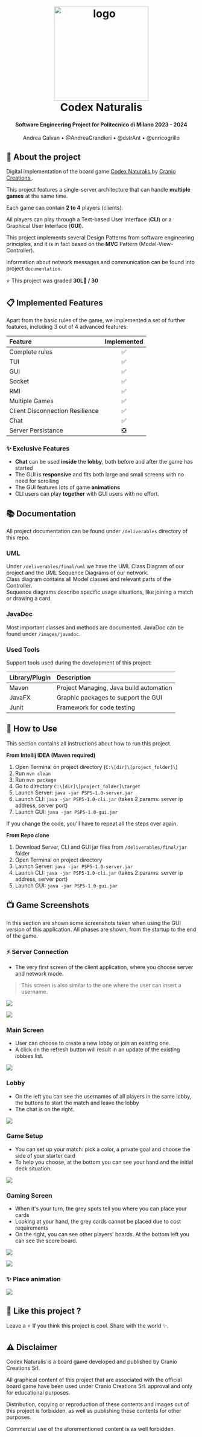 
<h1 align="center">
    <a href="https://www.craniocreations.it/prodotto/codex-naturalis"> <img src="src/resources/it/polimi/ingsw/gui/images/codex_logo.png" alt="logo" width="250"/></a>
    <br>
    Codex Naturalis
    <br>
</h1>
<h4 align="center">Software Engineering Project for Politecnico di Milano 2023 - 2024</h4>
<p align="center">
    Andrea Galvan •
    @AndreaGrandieri •
    @dstrAnt •
    @enricogrillo
</p>

## 🚀 About the project

Digital implementation of the board
game <a href="https://www.craniocreations.it/prodotto/codex-naturalis"> Codex Naturalis </a> by <a href="https://www.craniocreations.it/"> Cranio Creations </a>. <br>

This project features a single-server architecture that can handle **multiple games** at the same time.

Each game can contain **2 to 4** players (clients).

All players can play through a Text-based User Interface (**CLI**) or a Graphical User Interface (**GUI**). <br>

This project implements several Design Patterns from software engineering principles, and it is in fact based on the **MVC** Pattern (Model-View-Controller). <br>

Information about network messages and communication can be found into project `documentation`.

⭐ This project was graded **30L🌿 / 30**

## 📋 Implemented Features

Apart from the basic rules of the game, we implemented a set of further features, including 3 out of 4 advanced
features:

| Feature                         | Implemented |
|:--------------------------------|:-----------:|
| Complete rules                  |     ✅      |
| TUI                             |     ✅      |
| GUI                             |     ✅      |
| Socket                          |     ✅      |
| RMI                             |     ✅      |
| Multiple Games                  |     ✅      |
| Client Disconnection Resilience |     ✅      |
| Chat                            |     ✅      |
| Server Persistance              |     ❎      |

### ✨ Exclusive Features
* **Chat** can be used **inside** the **lobby**, both before and after the game has started
* The GUI is **responsive** and fits both large and small screens with no need for scrolling
* The GUI features lots of game **animations**
* CLI users can play **together** with GUI users with no effort.

## 📚 Documentation

All project documentation can be found under `/deliverables` directory of this repo.

### UML

Under `/deliverables/final/uml` we have the UML Class Diagram of our project and the UML Sequence Diagrams of our
network. <br>
Class diagram contains all Model classes and relevant parts of the Controller. <br>
Sequence diagrams describe specific usage situations, like joining a match or drawing a card.

### JavaDoc

Most important classes and methods are documented. JavaDoc can be found under `/images/javadoc`.

### Used Tools

Support tools used during the development of this project:

| Library/Plugin | Description                             |
|:---------------|:----------------------------------------|
| Maven          | Project Managing, Java build automation |
| JavaFX         | Graphic packages to support the GUI     |
| Junit          | Framework for code testing              |

## 📝 How to Use

This section contains all instructions about how to run this project.

**From Intellij IDEA (Maven required)**

1. Open Terminal on project directory (`C:\[dir]\[project_folder]\`)
2. Run `mvn clean`
3. Run `mvn package`
4. Go to directory `C:\[dir]\[project_folder]\target`
5. Launch Server: `java -jar PSP5-1.0-server.jar`
6. Launch CLI: `java -jar PSP5-1.0-cli.jar` (takes 2 params: server ip address, server port)
7. Launch GUI: `java -jar PSP5-1.0-gui.jar`

If you change the code, you'll have to repeat all the steps over again.

**From Repo clone**

1. Download Server, CLI and GUI jar files from `/deliverables/final/jar` folder
2. Open Terminal on project directory
3. Launch Server: `java -jar PSP5-1.0-server.jar`
4. Launch CLI: `java -jar PSP5-1.0-cli.jar` (takes 2 params: server ip address, server port)
5. Launch GUI: `java -jar PSP5-1.0-gui.jar`

## 📺 Game Screenshots

In this section are shown some screenshots taken when using the GUI version of this application.
All phases are shown, from the startup to the end of the game.

### ⚡ Server Connection
- The very first screen of the client application, where you choose server and network mode.
> This screen is also similar to the one where the user can insert a username.

![](images/new/Screen_connect_server.png)

![](images/new/Screen_username.png)

### Main Screen
- User can choose to create a new lobby or join an existing one.
- A click on the refresh button will result in an update of the existing lobbies list.

![](images/new/Screen_menu.png)

### Lobby
- On the left you can see the usernames of all players in the same lobby, the buttons to start the match and leave the lobby
- The chat is on the right.

![](images/new/Screen_lobby.png)

### Game Setup
- You can set up your match: pick a color, a private goal and choose the side of your starter card
- To help you choose, at the bottom you can see your hand and the initial deck situation.

![](images/new/Screen_setup.png)

### Gaming Screen
- When it's your turn, the grey spots tell you where you can place your cards
- Looking at your hand, the grey cards cannot be placed due to cost requirements
- On the right, you can see other players' boards. At the bottom left you can see the score board.

![](images/new/Screen_game_beginning.png)

![](images/new/Screen_game_playing2.png)

### ✨ Place animation
![](images/new/place-anim.gif)

## 💖 Like this project ?
Leave a ⭐ If you think this project is cool.
Share with the world ✨.

## ⚠️ Disclaimer
Codex Naturalis is a board game developed and published by Cranio Creations Srl.

All graphical content of this project that are associated with the official board game have been used under Cranio Creations Srl. approval and only for educational purposes.

Distribution, copying or reproduction of these contents and images out of this project is forbidden, as well as publishing these contents for other purposes.

Commercial use of the aforementioned content is as well forbidden.

